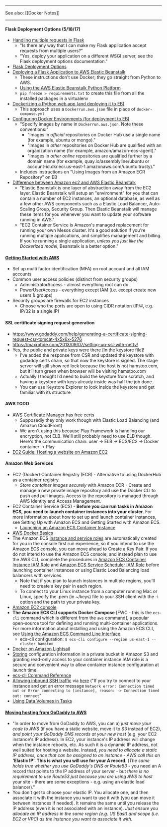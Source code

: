 ***

See also: [[Docker Notes]]

***

#### Flask Deployment Options (5/18/17)
* [Handling multiple requests in Flask](http://stackoverflow.com/questions/14672753/handling-multiple-requests-in-flask)
  * "Is there any way that I can make my Flask application accept requests from multiple users?"
  * "Yes, deploy your application on a different WSGI server, see the Flask deployment options documentation."
* [Flask Deployment Options](http://flask.pocoo.org/docs/0.12/deploying/)
* [Deploying a Flask Application to AWS Elastic Beanstalk](http://docs.aws.amazon.com/elasticbeanstalk/latest/dg/create-deploy-python-flask.html)
  * These instructions don't use Docker; they go straight from Python to AWS.
  * [Using the AWS Elastic Beanstalk Python Platform](http://docs.aws.amazon.com/elasticbeanstalk/latest/dg/create-deploy-python-container.html)
  * `pip freeze > requirements.txt` to create this file from all the installed packages in a virtualenv
* [Dockerizing a Python web app (and deploying it to EB)](https://aws.amazon.com/blogs/devops/dockerizing-a-python-web-app/)
  * This approach uses a `Dockerrun.aws.json` file in place of `docker-compose.yml`
* [Configuring Docker Environments (for deployment to EB)](http://docs.aws.amazon.com/elasticbeanstalk/latest/dg/create_deploy_docker.container.console.html)
  * "Specify images by name in `Dockerrun.aws.json`. Note these conventions:"
    * "Images in *official* repositories on Docker Hub use a single name (for example, ubuntu or mongo)."
    * "Images in *other* repositories on Docker Hub are qualified with an organization name (for example, amazon/amazon-ecs-agent)."
    * "Images in *other online* repositories are qualified further by a domain name (for example, quay.io/assemblyline/ubuntu or account-id.dkr.ecr.us-east-1.amazonaws.com/ubuntu:trusty)."
  * Includes instructions on "Using Images from an Amazon ECR Repository" on EB
* [Difference between Amazon ec2 and AWS Elastic Beanstalk](http://stackoverflow.com/questions/25956193/difference-between-amazon-ec2-and-aws-elastic-beanstalk)
  * "Elastic Beanstalk is one layer of abstraction away from the EC2 layer. Elastic Beanstalk will setup an "environment" for you that can contain a number of EC2 instances, an optional database, as well as a few other AWS components such as a Elastic Load Balancer, Auto-Scaling Group, Security Group. Then Elastic Beanstalk will manage these items for you whenever you want to update your software running in AWS."
  * "EC2 Container Service is Amazon's managed replacement for running your own Mesos cluster. It's a good solution if you're running multiple applications, and simplifies management and billing. If you're running a single application, *unless you just like the Dockerized model*, Beanstalk is a better option."

#### [Getting Started with AWS](https://www.youtube.com/watch?v=bFc5Fg9YSQg)
* Set up multi factor identification (MFA) on root account and all IAM accounts
* Common user access policies (distinct from security groups)
  * AdministratorAccess - almost everything root can do
  * PowerUserAccess - everything except IAM (i.e. except create new users & groups)
* Security groups are firewalls for EC2 instances
  * Choose who the ports are open to using CIDR notation (IP/#, e.g. IP/32 is a single IP)

#### SSL certificate signing request generation
* https://www.godaddy.com/help/generating-a-certificate-signing-request-csr-tomcat-4x5x6x-5276
* https://maxrohde.com/2013/09/07/setting-up-ssl-with-netty/
* Yes, the public and private keys were there [in the keystore file]!
  * I’ve added the response from CSR and  updated the keystore with godaddy certs chain, so that now the keystore is  signed. The stage server will still show red lock because the host is not hamstoo.com, but it’ll turn green when browser will be visiting hamstoo.com
  * Actually I thought I’d need to build the keystore from scratch, and having a keystore with keys already inside was half the job done. 
  * You can use Keystore Explorer to look inside the keystore and get familiar with its structure

#### AWS TODO
* [AWS Certificate Manager](https://aws.amazon.com/blogs/aws/new-aws-certificate-manager-deploy-ssltls-based-apps-on-aws/) has free certs
  * Supposedly they only work though with Elastic Load Balancing (and Amazon CloudFront)
  * We aren't using this because Play Framework is handling our encryption, not ELB.  We'll still probably need to use ELB though.  Here's the communication chain: user -> ELB -> ECS/EC2 -> Docker container -> Play
* [EC2 Guide: Hosting a website on Amazon EC2](http://www.paul-norman.co.uk/2011/02/hosting-a-website-on-amazon-ec2)

#### Amazon Web Services
* EC2 (Docker) Container Registry (ECR) - Alternative to using DockerHub as a container registry.
  * *Store container images securely* with Amazon ECR - Create and manage a new private image repository and use the Docker CLI to push and pull images. Access to the repository is managed through AWS Identity and Access Management. 
* EC2 Container Service (ECS) - **Before you can run tasks in Amazon ECS, you need to launch container instances into your cluster**. For more information about how to set up and launch container instances, see Setting Up with Amazon ECS and Getting Started with Amazon ECS.
  * [Launching an Amazon ECS Container Instance](http://docs.aws.amazon.com/AmazonECS/latest/developerguide/launch_container_instance.html)
* [AWS Docker Basics](http://docs.aws.amazon.com/AmazonECS/latest/developerguide/docker-basics.html)
* The Amazon ECS [instance and service roles](http://docs.aws.amazon.com/AmazonECS/latest/developerguide/get-set-up-for-amazon-ecs.html#create-an-iam-user) are automatically created for you in the console first run experience, so if you intend to use the Amazon ECS console, you can move ahead to Create a Key Pair. If you do not intend to use the Amazon ECS console, and instead plan to use the AWS CLI, complete the procedures in [Amazon ECS Container Instance IAM Role](http://docs.aws.amazon.com/AmazonECS/latest/developerguide/instance_IAM_role.html) and [Amazon ECS Service Scheduler IAM Role](http://docs.aws.amazon.com/AmazonECS/latest/developerguide/service_IAM_role.html) before launching container instances or using Elastic Load Balancing load balancers with services.
  * Note that if you plan to launch instances in multiple regions, you'll need to create a key pair in each region.
  * To connect to your Linux instance from a computer running Mac or Linux, specify the .pem (in ~/keys) file to your SSH client with the -i option and the path to your private key.
* [Amazon EC2 console](https://console.aws.amazon.com/ec2/)
* **The Amazon ECS CLI supports Docker Compose** [FWC - this is the `ecs-cli` command which is different from the `aws` command], a popular open-source tool for defining and running multi-container applications. For more information about installing and using the Amazon ECS CLI, see [Using the Amazon ECS Command Line Interface](http://docs.aws.amazon.com/AmazonECS/latest/developerguide/ECS_CLI.html).
  * ecs-cli configuration: `$ ecs-cli configure --region us-east-1 --cluster hamstoo`
* [Docker on Amazon Lightsail](https://davekz.com/docker-on-lightsail/)
* [Storing](http://docs.aws.amazon.com/AmazonECS/latest/developerguide/instance_IAM_role.html) configuration information in a private bucket in Amazon S3 and granting read-only access to your container instance IAM role is a secure and convenient way to allow container instance configuration at launch time.
* [ecs-cli Command Reference](http://docs.aws.amazon.com/AmazonECS/latest/developerguide/cmd-ecs-cli.html)
* [Allowing inbound SSH traffic](http://docs.aws.amazon.com/AWSEC2/latest/UserGuide/authorizing-access-to-an-instance.html#add-rule-authorize-access) via [here](http://docs.aws.amazon.com/AWSEC2/latest/UserGuide/TroubleshootingInstancesConnecting.html) ("If you try to connect to your instance and get an error message `Network error: Connection timed out or Error connecting to [instance], reason: -> Connection timed out: connect`"
* [Using Data Volumes in Tasks](http://docs.aws.amazon.com/AmazonECS/latest/developerguide/using_data_volumes.html)

#### [Moving hosting from GoDaddy to AWS](http://serverfault.com/questions/611805/switching-hosting-from-godaddy-to-aws)
* "In order to move from GoDaddy to AWS, you can a) *just move your code to AWS* (if you have a static website, move it to S3 instead of EC2), *and point your GoDaddy DNS records at your new host* (e.g. your EC2 instance's IP address). In EC2, your instance's IP address will change when the instance reboots, etc. As such it is a dynamic IP address, not well suited for hosting a website. Instead, *you need to allocate a static IP address, once that can be assigned to an instance - AWS call this an* **'Elastic IP'. This is what you will use for your A record**. (*The same holds true whether you use GoDaddy's DNS or Route53* - you need an A record that points to the IP address of your server - but *there is no requirement to use Route53 just because you are using AWS to host* your site - there are some exceptions - e.g. using an elastic load balancer)."
* You don't get to choose your elastic IP. You allocate one, and then associate it with the instance you want to use it with (you can move it between instances if needed). It remains the same until you release the IP address (even it is not associated with an instance). *Just ensure you allocate an IP address in the same region (e.g. US East) and scope (i.e. EC2 or VPC) as the instance you want to associate it with*.